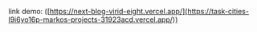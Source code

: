 link demo: ([https://next-blog-virid-eight.vercel.app/](https://task-cities-l9i6yo16p-markos-projects-31923acd.vercel.app/))
